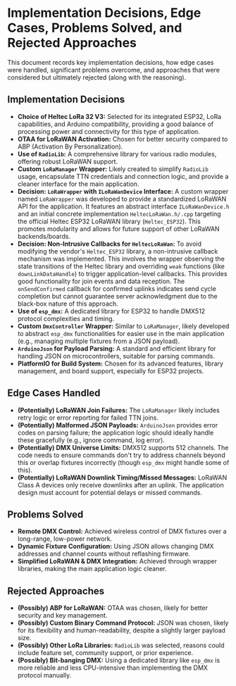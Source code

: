 # Implementation Decisions, Edge Cases, Problems Solved, and Rejected Approaches

This document records key implementation decisions, how edge cases were handled, significant problems overcome, and approaches that were considered but ultimately rejected (along with the reasoning).

## Implementation Decisions

*   **Choice of Heltec LoRa 32 V3:** Selected for its integrated ESP32, LoRa capabilities, and Arduino compatibility, providing a good balance of processing power and connectivity for this type of application.
*   **OTAA for LoRaWAN Activation:** Chosen for better security compared to ABP (Activation By Personalization).
*   **Use of `RadioLib`:** A comprehensive library for various radio modules, offering robust LoRaWAN support.
*   **Custom `LoRaManager` Wrapper:** Likely created to simplify `RadioLib` usage, encapsulate TTN credentials and connection logic, and provide a cleaner interface for the main application.
*   **Decision: `LoRaWrapper` with `ILoRaWanDevice` Interface:** A custom wrapper named `LoRaWrapper` was developed to provide a standardized LoRaWAN API for the application. It features an abstract interface `ILoRaWanDevice.h` and an initial concrete implementation `HeltecLoRaWan.h/.cpp` targeting the official Heltec ESP32 LoRaWAN library (`Heltec_ESP32`). This promotes modularity and allows for future support of other LoRaWAN backends/boards.
*   **Decision: Non-Intrusive Callbacks for `HeltecLoRaWan`:** To avoid modifying the vendor's `Heltec_ESP32` library, a non-intrusive callback mechanism was implemented. This involves the wrapper observing the state transitions of the Heltec library and overriding `weak` functions (like `downLinkDataHandle`) to trigger application-level callbacks. This provides good functionality for join events and data reception. The `onSendConfirmed` callback for confirmed uplinks indicates send cycle completion but cannot guarantee server acknowledgment due to the black-box nature of this approach.
*   **Use of `esp_dmx`:** A dedicated library for ESP32 to handle DMX512 protocol complexities and timing.
*   **Custom `DmxController` Wrapper:** Similar to `LoRaManager`, likely developed to abstract `esp_dmx` functionalities for easier use in the main application (e.g., managing multiple fixtures from a JSON payload).
*   **`ArduinoJson` for Payload Parsing:** A standard and efficient library for handling JSON on microcontrollers, suitable for parsing commands.
*   **PlatformIO for Build System:** Chosen for its advanced features, library management, and board support, especially for ESP32 projects.

## Edge Cases Handled

*   **(Potentially) LoRaWAN Join Failures:** The `LoRaManager` likely includes retry logic or error reporting for failed TTN joins.
*   **(Potentially) Malformed JSON Payloads:** `ArduinoJson` provides error codes on parsing failure; the application logic should ideally handle these gracefully (e.g., ignore command, log error).
*   **(Potentially) DMX Universe Limits:** DMX512 supports 512 channels. The code needs to ensure commands don't try to address channels beyond this or overlap fixtures incorrectly (though `esp_dmx` might handle some of this).
*   **(Potentially) LoRaWAN Downlink Timing/Missed Messages:** LoRaWAN Class A devices only receive downlinks after an uplink. The application design must account for potential delays or missed commands.

## Problems Solved

*   **Remote DMX Control:** Achieved wireless control of DMX fixtures over a long-range, low-power network.
*   **Dynamic Fixture Configuration:** Using JSON allows changing DMX addresses and channel counts without reflashing firmware.
*   **Simplified LoRaWAN & DMX Integration:** Achieved through wrapper libraries, making the main application logic cleaner.

## Rejected Approaches

*   **(Possibly) ABP for LoRaWAN:** OTAA was chosen, likely for better security and key management.
*   **(Possibly) Custom Binary Command Protocol:** JSON was chosen, likely for its flexibility and human-readability, despite a slightly larger payload size.
*   **(Possibly) Other LoRa Libraries:** `RadioLib` was selected, reasons could include feature set, community support, or prior experience.
*   **(Possibly) Bit-banging DMX:** Using a dedicated library like `esp_dmx` is more reliable and less CPU-intensive than implementing the DMX protocol manually. 